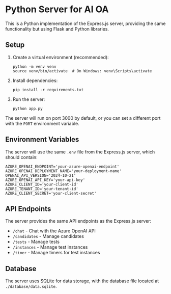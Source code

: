 # Python Server for AI OA

This is a Python implementation of the Express.js server, providing the same functionality but using Flask and Python libraries.

## Setup

1. Create a virtual environment (recommended):
   ```
   python -m venv venv
   source venv/bin/activate  # On Windows: venv\Scripts\activate
   ```

2. Install dependencies:
   ```
   pip install -r requirements.txt
   ```

3. Run the server:
   ```
   python app.py
   ```

The server will run on port 3000 by default, or you can set a different port with the `PORT` environment variable.

## Environment Variables

The server will use the same `.env` file from the Express.js server, which should contain:

```
AZURE_OPENAI_ENDPOINT='your-azure-openai-endpoint'
AZURE_OPENAI_DEPLOYMENT_NAME='your-deployment-name'
OPENAI_API_VERSION='2024-10-21'
AZURE_OPENAI_API_KEY='your-api-key'
AZURE_CLIENT_ID='your-client-id'
AZURE_TENANT_ID='your-tenant-id'
AZURE_CLIENT_SECRET='your-client-secret'
```

## API Endpoints

The server provides the same API endpoints as the Express.js server:

- `/chat` - Chat with the Azure OpenAI API
- `/candidates` - Manage candidates
- `/tests` - Manage tests
- `/instances` - Manage test instances
- `/timer` - Manage timers for test instances

## Database

The server uses SQLite for data storage, with the database file located at `./database/data.sqlite`. 
